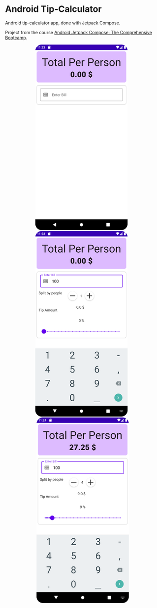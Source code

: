 # Android Tip-Calculator

Android tip-calculator app, done with Jetpack Compose.

Project from the course [ Android Jetpack Compose: The Comprehensive Bootcamp](https://www.udemy.com/course/kotling-android-jetpack-compose-/).

<div style="text-align: center">
  <img src="./images/img1.png" alt="screenshot 1" width="300" />&nbsp;&nbsp;
  <img src="./images/img2.png" alt="screenshot 2" width="300" />&nbsp;&nbsp;
  <img src="./images/img3.png" alt="screenshot 3" width="300" />
</div>
